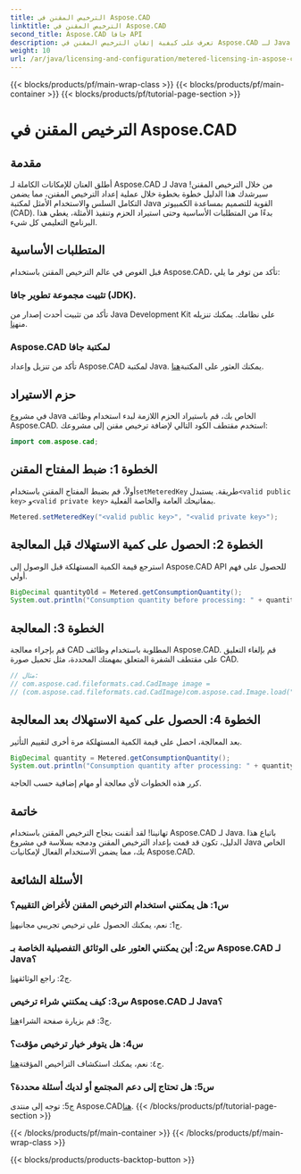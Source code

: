 ```yaml
---
title: الترخيص المقنن في Aspose.CAD
linktitle: الترخيص المقنن في Aspose.CAD
second_title: Aspose.CAD جافا API
description: تعرف على كيفية إتقان الترخيص المقنن في Aspose.CAD لـ Java باستخدام هذا الدليل الشامل. قم بتحسين معالجة CAD لديك لتحقيق الكفاءة والفعالية من حيث التكلفة.
weight: 10
url: /ar/java/licensing-and-configuration/metered-licensing-in-aspose-cad/
---
```


{{< blocks/products/pf/main-wrap-class >}}
{{< blocks/products/pf/main-container >}}
{{< blocks/products/pf/tutorial-page-section >}}

# الترخيص المقنن في Aspose.CAD

## مقدمة

أطلق العنان للإمكانات الكاملة لـ Aspose.CAD لـ Java من خلال الترخيص المقنن! سيرشدك هذا الدليل خطوة بخطوة خلال عملية إعداد الترخيص المقنن، مما يضمن التكامل السلس والاستخدام الأمثل لمكتبة Java القوية للتصميم بمساعدة الكمبيوتر (CAD). بدءًا من المتطلبات الأساسية وحتى استيراد الحزم وتنفيذ الأمثلة، يغطي هذا البرنامج التعليمي كل شيء.

## المتطلبات الأساسية

قبل الغوص في عالم الترخيص المقنن باستخدام Aspose.CAD، تأكد من توفر ما يلي:

### تثبيت مجموعة تطوير جافا (JDK).

 تأكد من تثبيت أحدث إصدار من Java Development Kit على نظامك. يمكنك تنزيله من[هنا](https://www.oracle.com/java/technologies/javase-downloads.html).

### Aspose.CAD لمكتبة جافا

 تأكد من تنزيل وإعداد Aspose.CAD لمكتبة Java. يمكنك العثور على المكتبة[هنا](https://releases.aspose.com/cad/java/).

## حزم الاستيراد

في مشروع Java الخاص بك، قم باستيراد الحزم اللازمة لبدء استخدام وظائف Aspose.CAD. استخدم مقتطف الكود التالي لإضافة ترخيص مقنن إلى مشروعك:

```java
import com.aspose.cad;
```

## الخطوة 1: ضبط المفتاح المقنن

 أولاً، قم بضبط المفتاح المقنن باستخدام`setMeteredKey` طريقة. يستبدل`<valid public key>` و`<valid private key>` بمفاتيحك العامة والخاصة الفعلية.

```java
Metered.setMeteredKey("<valid public key>", "<valid private key>");
```

## الخطوة 2: الحصول على كمية الاستهلاك قبل المعالجة

استرجع قيمة الكمية المستهلكة قبل الوصول إلى Aspose.CAD API للحصول على فهم أولي.

```java
BigDecimal quantityOld = Metered.getConsumptionQuantity();
System.out.println("Consumption quantity before processing: " + quantityOld);
```

## الخطوة 3: المعالجة

قم بإجراء معالجة CAD المطلوبة باستخدام وظائف Aspose.CAD. قم بإلغاء التعليق على مقتطف الشفرة المتعلق بمهمتك المحددة، مثل تحميل صورة CAD.

```java
// مثال:
// com.aspose.cad.fileformats.cad.CadImage image =
// (com.aspose.cad.fileformats.cad.CadImage)com.aspose.cad.Image.load("BlockRefDgn.dwg");
```

## الخطوة 4: الحصول على كمية الاستهلاك بعد المعالجة

بعد المعالجة، احصل على قيمة الكمية المستهلكة مرة أخرى لتقييم التأثير.

```java
BigDecimal quantity = Metered.getConsumptionQuantity();
System.out.println("Consumption quantity after processing: " + quantity);
```

كرر هذه الخطوات لأي معالجة أو مهام إضافية حسب الحاجة.

## خاتمة

تهانينا! لقد أتقنت بنجاح الترخيص المقنن باستخدام Aspose.CAD لـ Java. باتباع هذا الدليل، تكون قد قمت بإعداد الترخيص المقنن ودمجه بسلاسة في مشروع Java الخاص بك، مما يضمن الاستخدام الفعال لإمكانيات Aspose.CAD.

## الأسئلة الشائعة

### س1: هل يمكنني استخدام الترخيص المقنن لأغراض التقييم؟

 ج1: نعم، يمكنك الحصول على ترخيص تجريبي مجاني[هنا](https://releases.aspose.com/).

### س2: أين يمكنني العثور على الوثائق التفصيلية الخاصة بـ Aspose.CAD لـ Java؟

 ج2: راجع الوثائق[هنا](https://reference.aspose.com/cad/java/).

### س3: كيف يمكنني شراء ترخيص Aspose.CAD لـ Java؟

 ج3: قم بزيارة صفحة الشراء[هنا](https://purchase.aspose.com/buy).

### س4: هل يتوفر خيار ترخيص مؤقت؟

 ج٤: نعم، يمكنك استكشاف التراخيص المؤقتة[هنا](https://purchase.aspose.com/temporary-license/).

### س5: هل تحتاج إلى دعم المجتمع أو لديك أسئلة محددة؟

 ج5: توجه إلى منتدى Aspose.CAD[هنا](https://forum.aspose.com/c/cad/19).
{{< /blocks/products/pf/tutorial-page-section >}}

{{< /blocks/products/pf/main-container >}}
{{< /blocks/products/pf/main-wrap-class >}}

{{< blocks/products/products-backtop-button >}}

